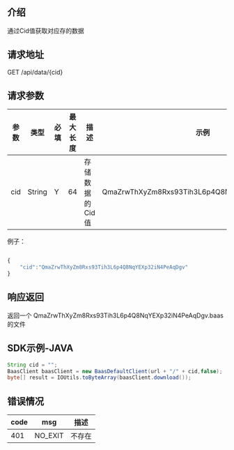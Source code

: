 ## 介绍

通过Cid值获取对应存的数据

## 请求地址

GET /api/data/{cid}

## 请求参数

| 参数 | 类型 | 必填 | 最大长度 | 描述 | 示例 |
|---|---|---|---|---|---|
|cid | String | Y | 64 | 存储数据的Cid值 | QmaZrwThXyZm8Rxs93Tih3L6p4Q8NqYEXp32iN4PeAqDgv |

例子：

```js

{
    "cid":"QmaZrwThXyZm8Rxs93Tih3L6p4Q8NqYEXp32iN4PeAqDgv"
}

```

## 响应返回

返回一个 QmaZrwThXyZm8Rxs93Tih3L6p4Q8NqYEXp32iN4PeAqDgv.baas 的文件

## SDK示例-JAVA

```java
String cid = "";
BaasClient baasClient = new BaasDefaultClient(url + "/" + cid,false);
byte[] result = IOUtils.toByteArray(baasClient.download());
```

## 错误情况
| code | msg | 描述 |
| -- | -- |-- |
| 401 | NO_EXIT | 不存在 |
